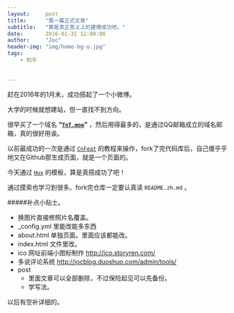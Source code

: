 ```yaml
---
layout:     post
title:      "第一篇正式文章"
subtitle:   "算是真正意义上的建博成功吧。"
date:       2016-01-31 12:00:00
author:     "Joc"
header-img: "img/home-bg-o.jpg"
tags:
    - 知乎
   
    
---
```




赶在2016年的1月末，成功搭起了一个小微博。
 
大学的时候就想建站，但一直找不到方向。

很早买了一个域名 **“[`TnT.moe`](http://tnt.moe#//apple_ref/doc/uid/TP40015145-CH13-SW1)”** ，然后用得最多的，是通过QQ邮箱成立的域名邮箱，真的很好用诶。

以前最成功的一次是通过 [`CnFeat`](http://cnfeat.com/blog/2014/05/10/how-to-build-a-blog/) 的教程来操作，fork了完代码库后，自己傻乎乎地又在Github那生成页面，就是一个页面的。

今天通过 [`Hux`](http://huangxuan.me/) 的模板，算是真搭成功了吧！

通过摸索也学习到很多。fork完仓库一定要认真读 `README.zh.md` 。

#####补点小贴士。

* 换图片直接修照片名覆盖。
* _config.yml 里能改能多东西
* about.html 单独页面。里面应该都能改。
* index.html 文件里改。
* ico 网址前端小图标制作  http://ico.storyren.com/
* 多说评论系统 http://jocblog.duoshuo.com/admin/tools/
* post
    - 里面文章可以全部删除，不过保险起见可以先备份。
    - 学写法。
    
以后有空补详细的。